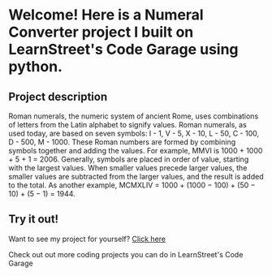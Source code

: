 
Welcome! Here is a Numeral Converter project I built on LearnStreet's Code Garage using python.
===============================================================================================================

Project description
-------------------------

Roman numerals, the numeric system of ancient Rome, uses combinations of letters from the Latin alphabet to signify values. Roman numerals, as used today, are based on seven symbols:
I - 1,
V - 5,
X - 10,
L - 50,
C - 100,
D - 500,
M - 1000.
These Roman numbers are formed by combining symbols together and adding the values. For example, MMVI is 1000 + 1000 + 5 + 1 = 2006. Generally, symbols are placed in order of value, starting with the largest values. When smaller values precede larger values, the smaller values are subtracted from the larger values, and the result is added to the total. As another example, MCMXLIV = 1000 + (1000 − 100) + (50 − 10) + (5 − 1) = 1944.

Try it out!
--------------

Want to see my project for yourself? [Click here](http://www.learnstreet.com//view_profile/5114fae676b99c1299006858/project)

Check out out more coding projects you can do in LearnStreet's Code Garage
		